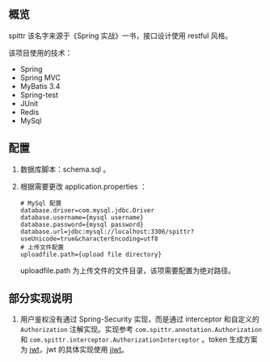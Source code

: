## 概览
spittr 该名字来源于《Spring 实战》一书，接口设计使用 restful 风格。

该项目使用的技术：

* Spring
* Spring MVC
* MyBatis 3.4
* Spring-test
* JUnit
* Redis
* MySql

## 配置
1. 数据库脚本：schema.sql 。
2. 根据需要更改 application.properties ：

	```
	# MySql 配置
	database.driver=com.mysql.jdbc.Driver
	database.username={mysql username}
	database.password={mysql password}
	database.url=jdbc:mysql://localhost:3306/spittr?useUnicode=true&characterEncoding=utf8
	# 上传文件配置
	uploadfile.path={upload file directory}
	```

	uploadfile.path 为上传文件的文件目录，该项需要配置为绝对路径。

## 部分实现说明
1. 用户鉴权没有通过 Spring-Security 实现，而是通过 interceptor 和自定义的 `Authorization` 注解实现。实现参考 `com.spittr.annotation.Authorization` 和 `com.spittr.interceptor.AuthorizationInterceptor` 。token 生成方案为 [jwt](https://jwt.io/introduction/)，jwt 的具体实现使用 [jjwt](https://github.com/jwtk/jjwt)。